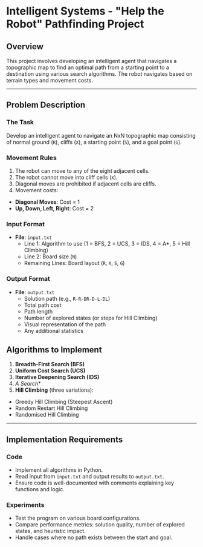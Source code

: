 # Intelligent Systems - "Help the Robot" Pathfinding Project

## Overview

This project involves developing an intelligent agent that navigates a topographic map to find an optimal path from a starting point to a destination using various search algorithms. The robot navigates based on terrain types and movement costs.

---

## Problem Description

### The Task
Develop an intelligent agent to navigate an NxN topographic map consisting of normal ground (`R`), cliffs (`X`), a starting point (`S`), and a goal point (`G`).

### Movement Rules
1. The robot can move to any of the eight adjacent cells.
2. The robot cannot move into cliff cells (`X`).
3. Diagonal moves are prohibited if adjacent cells are cliffs.
4. Movement costs:
  - **Diagonal Moves**: Cost = 1
  - **Up, Down, Left, Right**: Cost = 2

### Input Format
- **File**: `input.txt`
  - Line 1: Algorithm to use (1 = BFS, 2 = UCS, 3 = IDS, 4 = A*, 5 = Hill Climbing)
  - Line 2: Board size (`N`)
  - Remaining Lines: Board layout (`R`, `X`, `S`, `G`)

### Output Format
- **File**: `output.txt`
  - Solution path (e.g., `R-R-DR-D-L-DL`)
  - Total path cost
  - Path length
  - Number of explored states (or steps for Hill Climbing)
  - Visual representation of the path
  - Any additional statistics

## Algorithms to Implement

1. **Breadth-First Search (BFS)**
2. **Uniform Cost Search (UCS)**
3. **Iterative Deepening Search (IDS)**
4. **A* Search**
5. **Hill Climbing** (three variations):
  - Greedy Hill Climbing (Steepest Ascent)
  - Random Restart Hill Climbing
  - Randomised Hill Climbing

---

## Implementation Requirements

### Code
- Implement all algorithms in Python.
- Read input from `input.txt` and output results to `output.txt`.
- Ensure code is well-documented with comments explaining key functions and logic.

### Experiments
- Test the program on various board configurations.
- Compare performance metrics: solution quality, number of explored states, and heuristic impact.
- Handle cases where no path exists between the start and goal.